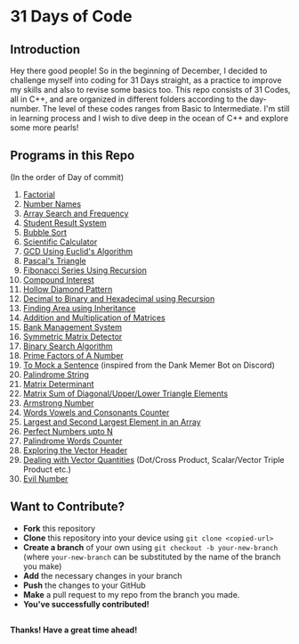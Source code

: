 ﻿# 31 Days of Code
## Introduction
Hey there good people! So in the beginning of December, I decided to challenge myself into coding for 31 Days straight, as a practice to improve my skills and also to revise some basics too. This repo consists of 31 Codes, all in C++, and are organized in different folders according to the day-number. The level of these codes ranges from Basic to Intermediate. I'm still in learning process and I wish to dive deep in the ocean of C++ and explore some more pearls!

## Programs in this Repo
(In the order of Day of commit)
1. [Factorial](Day1-10/Day1/factorial.cpp)
2. [Number Names](Day1-10/Day2/NumberNames.cpp)
3. [Array Search and Frequency](Day1-10/Day3/Array-Search-Frequency.cpp)
4. [Student Result System](Day1-10/Day4/StudentResultSystem.cpp)
5. [Bubble Sort](Day1-10/Day5/BubbleSort.cpp)
6. [Scientific Calculator](Day1-10/Day6/ScientificCalculator.cpp)
7. [GCD Using Euclid's Algorithm](Day1-10/Day7/EuclidsAlgorithmGCD.cpp)
8. [Pascal's Triangle](Day1-10/Day8/PascalsTriangle.cpp)
9. [Fibonacci Series Using Recursion](Day1-10/Day9/FibonacciRecursion.cpp)
10. [Compound Interest](Day1-10/Day10/CompoundInterest.cpp) 
11. [Hollow Diamond Pattern](Day11-20/Day11/HollowDiamond.cpp) 
12. [Decimal to Binary and Hexadecimal using Recursion](Day11-20/Day12)
13. [Finding Area using Inheritance](Day11-20/Day13/AreaUsingInheritance.cpp)
14. [Addition and Multiplication of Matrices](Day11-20/Day14/Matrices.cpp)
15. [Bank Management System](Day11-20/Day15/BankManagement.cpp)
16. [Symmetric Matrix Detector](Day11-20/Day16/SymmetricMatrix.cpp)
17. [Binary Search Algorithm](Day11-20/Day17/BinarySearch.cpp)
18. [Prime Factors of A Number](Day11-20/Day18/PrimeFactors.cpp)
19. [To Mock a Sentence](Day11-20/Day19/AlternatingCaps.cpp) (inspired from the Dank Memer Bot on Discord)
20. [Palindrome String](Day11-20/Day20/StringPalindrome.cpp)
21. [Matrix Determinant](Day21-30/Day21/MatrixDeterminant.cpp)
22. [Matrix Sum of Diagonal/Upper/Lower Triangle Elements](Day21-30/Day22/MoreOfMatrix.cpp)
23. [Armstrong Number](Day21-30/Day23/ArmstrongNumber.cpp)
24. [Words Vowels and Consonants Counter](Day21-30/Day24/WordCount.cpp)
25. [Largest and Second Largest Element in an Array](Day21-30/Day25/LargestInArray.cpp)
26. [Perfect Numbers upto N](Day21-30/Day26/PerfectNumber.cpp)
27. [Palindrome Words Counter](Day21-30/Day27/PalindromeCounter.cpp)
28. [Exploring the Vector Header](Day21-30/Day28/Vectors.cpp)
29. [Dealing with Vector Quantities](Day21-30/Day29/VectorQuantities.cpp) (Dot/Cross Product, Scalar/Vector Triple Product etc.)
30. [Evil Number](Day21-30/Day30/EvilNumber.cpp)

## Want to Contribute?
- **Fork** this repository
- **Clone** this repository into your device using `git clone <copied-url>`
- **Create a branch** of your own using `git checkout -b your-new-branch` (where `your-new-branch` can be substituted by the name of the branch you make)
- **Add** the necessary changes in your branch
- **Push** the changes to your GitHub
- **Make** a pull request to my repo from the branch you made. 
- **You've successfully contributed!**

## 
**Thanks! Have a great time ahead!**
